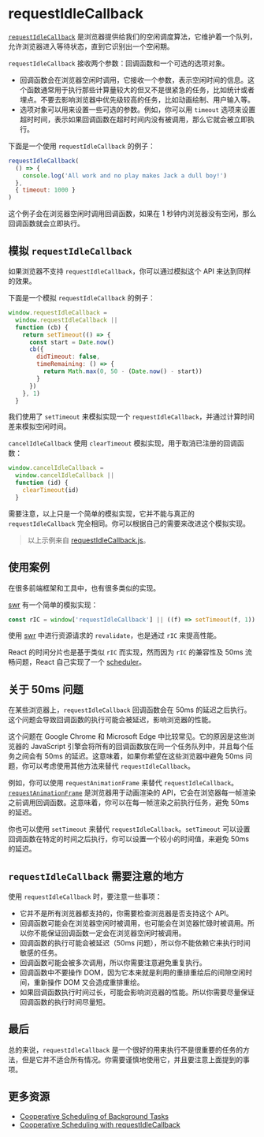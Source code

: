# requestIdleCallback

[`requestIdleCallback`](https://developer.mozilla.org/en-US/docs/Web/API/Window/requestIdleCallback) 是浏览器提供给我们的空闲调度算法，它维护着一个队列，允许浏览器进入等待状态，直到它识别出一个空闲期。

`requestIdleCallback` 接收两个参数：回调函数和一个可选的选项对象。

- 回调函数会在浏览器空闲时调用，它接收一个参数，表示空闲时间的信息。这个函数通常用于执行那些计算量较大的但又不是很紧急的任务，比如统计或者埋点。不要去影响浏览器中优先级较高的任务，比如动画绘制、用户输入等。
- 选项对象可以用来设置一些可选的参数。例如，你可以用 `timeout` 选项来设置超时时间，表示如果回调函数在超时时间内没有被调用，那么它就会被立即执行。

下面是一个使用 `requestIdleCallback` 的例子：

```js
requestIdleCallback(
  () => {
    console.log('All work and no play makes Jack a dull boy!')
  },
  { timeout: 1000 }
)
```

这个例子会在浏览器空闲时调用回调函数，如果在 1 秒钟内浏览器没有空闲，那么回调函数就会立即执行。

## 模拟 `requestIdleCallback`

如果浏览器不支持 `requestIdleCallback`，你可以通过模拟这个 API 来达到同样的效果。

下面是一个模拟 `requestIdleCallback` 的例子：

```js
window.requestIdleCallback =
  window.requestIdleCallback ||
  function (cb) {
    return setTimeout(() => {
      const start = Date.now()
      cb({
        didTimeout: false,
        timeRemaining: () => {
          return Math.max(0, 50 - (Date.now() - start))
        }
      })
    }, 1)
  }
```

我们使用了 `setTimeout` 来模拟实现一个 `requestIdleCallback`，并通过计算时间差来模拟空闲时间。

`cancelIdleCallback` 使用 `clearTimeout` 模拟实现，用于取消已注册的回调函数：

```js
window.cancelIdleCallback =
  window.cancelIdleCallback ||
  function (id) {
    clearTimeout(id)
  }
```

需要注意，以上只是一个简单的模拟实现，它并不能与真正的 `requestIdleCallback` 完全相同。你可以根据自己的需要来改进这个模拟实现。

> 以上示例来自 [requestIdleCallback.js](https://gist.github.com/paullewis/55efe5d6f05434a96c36)。

## 使用案例

在很多前端框架和工具中，也有很多类似的实现。

[swr](https://github.com/vercel/swr) 有一个简单的模拟实现：

```js
const rIC = window['requestIdleCallback'] || ((f) => setTimeout(f, 1))
```

使用 [swr](https://github.com/vercel/swr) 中进行资源请求的 `revalidate`，也是通过 `rIC` 来提高性能。

React 的时间分片也是基于类似 `rIC` 而实现，然而因为 `rIC` 的兼容性及 50ms 流畅问题，React 自己实现了一个 [scheduler](https://github.com/facebook/react/tree/main/packages/scheduler)。

## 关于 50ms 问题

在某些浏览器上，`requestIdleCallback` 回调函数会在 50ms 的延迟之后执行。这个问题会导致回调函数的执行可能会被延迟，影响浏览器的性能。

这个问题在 Google Chrome 和 Microsoft Edge 中比较常见。它的原因是这些浏览器的 JavaScript 引擎会将所有的回调函数放在同一个任务队列中，并且每个任务之间会有 50ms 的延迟。这意味着，如果你希望在这些浏览器中避免 50ms 问题，你可以考虑使用其他方法来替代 `requestIdleCallback`。

例如，你可以使用 `requestAnimationFrame` 来替代 `requestIdleCallback`。[`requestAnimationFrame`](https://github.com/lio-zero/blog/blob/main/Web%20API/requestAnimationFrame.md) 是浏览器用于动画渲染的 API，它会在浏览器每一帧渲染之前调用回调函数。这意味着，你可以在每一帧渲染之前执行任务，避免 50ms 的延迟。

你也可以使用 `setTimeout` 来替代 `requestIdleCallback`。`setTimeout` 可以设置回调函数在特定的时间之后执行，你可以设置一个较小的时间值，来避免 50ms 的延迟。

## `requestIdleCallback` 需要注意的地方

使用 `requestIdleCallback` 时，要注意一些事项：

- 它并不是所有浏览器都支持的，你需要检查浏览器是否支持这个 API。
- 回调函数可能会在浏览器空闲时被调用，也可能会在浏览器忙碌时被调用。所以你不能保证回调函数一定会在浏览器空闲时被调用。
- 回调函数的执行可能会被延迟（50ms 问题），所以你不能依赖它来执行时间敏感的任务。
- 回调函数可能会被多次调用，所以你需要注意避免重复执行。
- 回调函数中不要操作 DOM，因为它本来就是利用的重排重绘后的间隙空闲时间，重新操作 DOM 又会造成重排重绘。
- 如果回调函数执行时间过长，可能会影响浏览器的性能。所以你需要尽量保证回调函数的执行时间尽量短。

## 最后

总的来说，`requestIdleCallback` 是一个很好的用来执行不是很重要的任务的方法，但是它并不适合所有情况。你需要谨慎地使用它，并且要注意上面提到的事项。

## 更多资源

- [Cooperative Scheduling of Background Tasks](https://w3c.github.io/requestidlecallback/#idle-periods)
- [Cooperative Scheduling with requestIdleCallback](https://hacks.mozilla.org/2016/11/cooperative-scheduling-with-requestidlecallback/)
